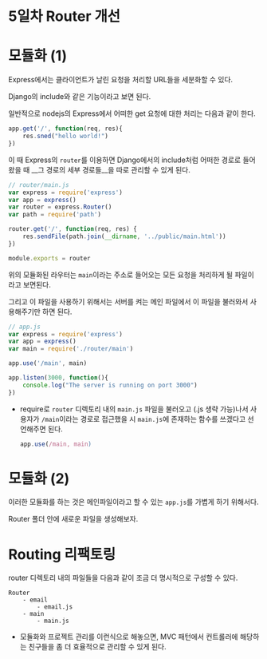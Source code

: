# 5일차 Router 개선

# 모듈화 (1)

Express에서는 클라이언트가 날린 요청을 처리할 URL들을 세분화할 수 있다.

Django의 include와 같은 기능이라고 보면 된다.



일반적으로 nodejs의 Express에서 어떠한 get 요청에 대한 처리는 다음과 같이 한다.

```javascript
app.get('/', function(req, res){
    res.sned("hello world!")
})
```

이 때 Express의 `router`를 이용하면 Django에서의 include처럼 어떠한 경로로 들어왔을 때 __그 경로의 세부 경로들__을 따로 관리할 수 있게 된다.

```javascript
// router/main.js
var express = require('express')
var app = express()
var router = express.Router()
var path = require('path')

router.get('/', function(req, res) {
    res.sendFile(path.join(__dirname, '../public/main.html'))
})

module.exports = router
```

위의 모듈화된 라우터는 `main`이라는 주소로 들어오는 모든 요청을 처리하게 될 파일이라고 보면된다.

그리고 이 파일을 사용하기 위해서는 서버를 켜는 메인 파일에서 이 파일을 불러와서 사용해주기만 하면 된다.

```javascript
// app.js
var express = require('express')
var app = express()
var main = require('./router/main')

app.use('/main', main)

app.listen(3000, function(){
    console.log("The server is running on port 3000")
})
```

- require로 `router` 디렉토리 내의 `main.js` 파일을 불러오고 (.js 생략 가능)나서 사용자가 `/main`이라는 경로로 접근했을 시 `main.js`에 존재하는 함수를 쓰겠다고 선언해주면 된다.

  ```javascript
  app.use(/main, main)
  ```



# 모듈화 (2)

이러한 모듈화를 하는 것은 메인파일이라고 할 수 있는 `app.js`를 가볍게 하기 위해서다.

Router 폴더 안에 새로운 파일을 생성해보자.



# Routing 리팩토링

router 디렉토리 내의 파일들을 다음과 같이 조금 더 명시적으로 구성할 수 있다.

```
Router
	- email
		- email.js
	- main
		- main.js
```

- 모듈화와 프로젝트 관리를 이런식으로 해놓으면, MVC 패턴에서 컨트롤러에 해당하는 친구들을 좀 더 효율적으로 관리할 수 있게 된다.









































